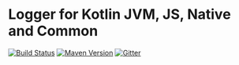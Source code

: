 # Logger for Kotlin JVM, JS, Native and Common

[![Build Status](https://travis-ci.org/korlibs/klogger.svg?branch=master)](https://travis-ci.org/korlibs/klogger)
[![Maven Version](https://img.shields.io/github/tag/korlibs/klogger.svg?style=flat&label=maven)](http://search.maven.org/#search%7Cga%7C1%7Ca%3A%22klogger%22)
[![Gitter](https://img.shields.io/gitter/room/korlibs/korlibs.svg)](https://gitter.im/korlibs/Lobby)

